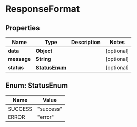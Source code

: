 

# ResponseFormat

## Properties

Name | Type | Description | Notes
------------ | ------------- | ------------- | -------------
**data** | **Object** |  |  [optional]
**message** | **String** |  |  [optional]
**status** | [**StatusEnum**](#StatusEnum) |  |  [optional]



## Enum: StatusEnum

Name | Value
---- | -----
SUCCESS | &quot;success&quot;
ERROR | &quot;error&quot;



